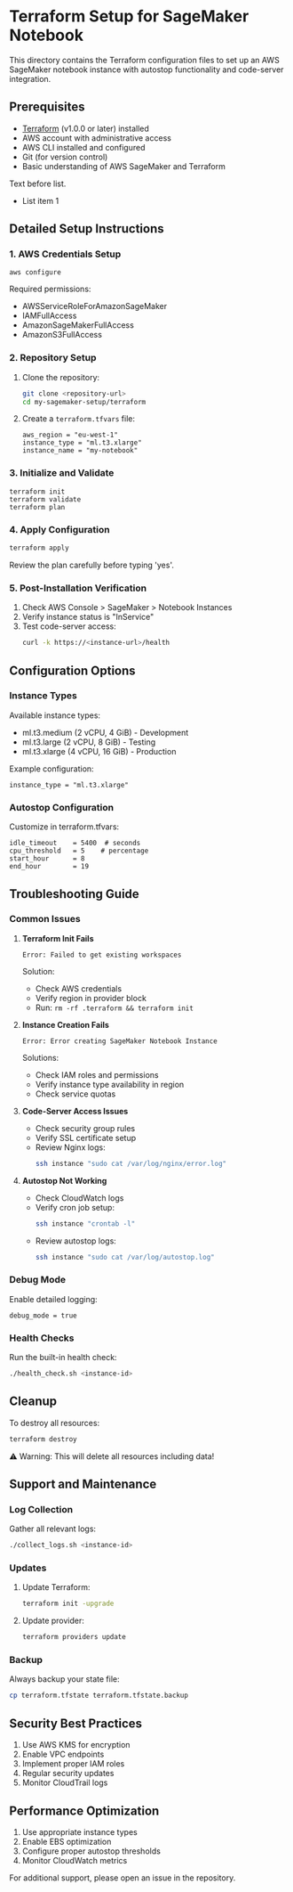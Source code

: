 # Terraform Setup for SageMaker Notebook

This directory contains the Terraform configuration files to set up an AWS SageMaker
notebook instance with autostop functionality and code-server integration.

## Prerequisites

- [Terraform](https://www.terraform.io/downloads.html) (v1.0.0 or later) installed
- AWS account with administrative access
- AWS CLI installed and configured
- Git (for version control)
- Basic understanding of AWS SageMaker and Terraform

Text before list.

- List item 1

## Detailed Setup Instructions

### 1. AWS Credentials Setup

```hcl
aws configure
```

Required permissions:
- AWSServiceRoleForAmazonSageMaker
- IAMFullAccess
- AmazonSageMakerFullAccess
- AmazonS3FullAccess

### 2. Repository Setup

1. Clone the repository:
   ```bash
   git clone <repository-url>
   cd my-sagemaker-setup/terraform
   ```

2. Create a `terraform.tfvars` file:
   ```hcl
   aws_region = "eu-west-1"
   instance_type = "ml.t3.xlarge"
   instance_name = "my-notebook"
   ```

### 3. Initialize and Validate

```hcl
terraform init
terraform validate
terraform plan
```

### 4. Apply Configuration

```bash
terraform apply
```

Review the plan carefully before typing 'yes'.

### 5. Post-Installation Verification

1. Check AWS Console > SageMaker > Notebook Instances
2. Verify instance status is "InService"
3. Test code-server access:
   ```bash
   curl -k https://<instance-url>/health
   ```

## Configuration Options

### Instance Types

Available instance types:
- ml.t3.medium (2 vCPU, 4 GiB) - Development
- ml.t3.large (2 vCPU, 8 GiB) - Testing
- ml.t3.xlarge (4 vCPU, 16 GiB) - Production

Example configuration:
```hcl
instance_type = "ml.t3.xlarge"
```

### Autostop Configuration

Customize in terraform.tfvars:
```hcl
idle_timeout    = 5400  # seconds
cpu_threshold   = 5    # percentage
start_hour      = 8
end_hour        = 19
```

## Troubleshooting Guide

### Common Issues

1. **Terraform Init Fails**
   ```
   Error: Failed to get existing workspaces
   ```
   Solution:
   - Check AWS credentials
   - Verify region in provider block
   - Run: `rm -rf .terraform && terraform init`

2. **Instance Creation Fails**
   ```
   Error: Error creating SageMaker Notebook Instance
   ```
   Solutions:
   - Check IAM roles and permissions
   - Verify instance type availability in region
   - Check service quotas

3. **Code-Server Access Issues**
   - Check security group rules
   - Verify SSL certificate setup
   - Review Nginx logs:
     ```bash
     ssh instance "sudo cat /var/log/nginx/error.log"
     ```

4. **Autostop Not Working**
   - Check CloudWatch logs
   - Verify cron job setup:
     ```bash
     ssh instance "crontab -l"
     ```
   - Review autostop logs:
     ```bash
     ssh instance "sudo cat /var/log/autostop.log"
     ```

### Debug Mode

Enable detailed logging:
```hcl
debug_mode = true
```

### Health Checks

Run the built-in health check:
```bash
./health_check.sh <instance-id>
```

## Cleanup

To destroy all resources:
```bash
terraform destroy
```

⚠️ Warning: This will delete all resources including data!

## Support and Maintenance

### Log Collection

Gather all relevant logs:
```bash
./collect_logs.sh <instance-id>
```

### Updates

1. Update Terraform:
   ```bash
   terraform init -upgrade
   ```

2. Update provider:
   ```bash
   terraform providers update
   ```

### Backup

Always backup your state file:
```bash
cp terraform.tfstate terraform.tfstate.backup
```

## Security Best Practices

1. Use AWS KMS for encryption
2. Enable VPC endpoints
3. Implement proper IAM roles
4. Regular security updates
5. Monitor CloudTrail logs

## Performance Optimization

1. Use appropriate instance types
2. Enable EBS optimization
3. Configure proper autostop thresholds
4. Monitor CloudWatch metrics

For additional support, please open an issue in the repository.
